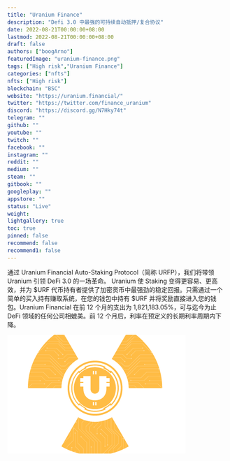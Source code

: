 ```yaml
---
title: "Uranium Finance"
description: "Defi 3.0 中最强的可持续自动抵押/复合协议"
date: 2022-08-21T00:00:00+08:00
lastmod: 2022-08-21T00:00:00+08:00
draft: false
authors: ["boogArno"]
featuredImage: "uranium-finance.png"
tags: ["High risk","Uranium Finance"]
categories: ["nfts"]
nfts: ["High risk"]
blockchain: "BSC"
website: "https://uranium.financial/"
twitter: "https://twitter.com/finance_uranium"
discord: "https://discord.gg/N7Hky74t"
telegram: ""
github: ""
youtube: ""
twitch: ""
facebook: ""
instagram: ""
reddit: ""
medium: ""
steam: ""
gitbook: ""
googleplay: ""
appstore: ""
status: "Live"
weight: 
lightgallery: true
toc: true
pinned: false
recommend: false
recommend1: false
---
```

通过 Uranium Financial Auto-Staking Protocol（简称 URFP），我们将带领 Uranium 引领 DeFi 3.0 的一场革命。 Uranium 使 Staking 变得更容易、更高效，并为 $URF 代币持有者提供了加密货币中最强劲的稳定回报。只需通过一个简单的买入持有赚取系统，在您的钱包中持有 $URF 并将奖励直接进入您的钱包。Uranium Financial 在前 12 个月的支出为 1,821,183.05%，可与迄今为止 DeFi 领域的任何公司相媲美。前 12 个月后，利率在预定义的长期利率周期内下降。

![uraniumfinance-dapp-defi-bsc-image1_bada7c3264c5cde71a589d465207e3e1](uraniumfinance-dapp-defi-bsc-image1_bada7c3264c5cde71a589d465207e3e1.png)